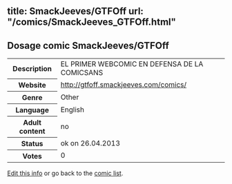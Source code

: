 title: SmackJeeves/GTFOff
url: "/comics/SmackJeeves_GTFOff.html"
---
Dosage comic SmackJeeves/GTFOff
-----------------------------------------

<p id="msg"></p>
<script type="text/javascript">
if (window.location.search === '?edit_info_mail=sent_ok') {
  var elem = document.getElementById("msg");
  elem.innerHTML = 'Edited information sucessfully sent.';
  elem.className = 'ok';
}
</script>
<table class="comicinfo">
<tr>
<th>Description</th><td>EL PRIMER WEBCOMIC EN DEFENSA DE LA COMICSANS</td>
</tr>
<tr>
<th>Website</th><td><a href="http://gtfoff.smackjeeves.com/comics/">http://gtfoff.smackjeeves.com/comics/</a></td>
</tr>
<tr>
<th>Genre</th><td>Other</td>
</tr>
<tr>
<th>Language</th><td>English</td>
</tr>
<tr>
<th>Adult content</th><td>no</td>
</tr>
<tr>
<th>Status</th><td>ok on 26.04.2013</td>
</tr>
<tr>
<th>Votes</th><td>0</td>
</tr>
</table>

[Edit this info](SmackJeeves_GTFOff_edit.html) or go back to the [comic list](../comic-index.html).
